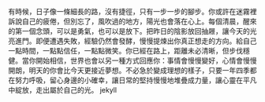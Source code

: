 有時候，日子像一條細長的路，沒有捷徑，只有一步一步的腳步。你或許在迷霧裡訴說自己的疲倦，但別忘了，風吹過的地方，陽光也會落在心上。每個清晨，醒來的第一個念頭，可以是勇氣，也可以是放下。把昨日的陰影放回抽屜，讓今天的光亮進門。即便遭遇失敗，經驗仍然會發酵，慢慢提煉出你真正想走的方向。給自己一點時間，一點點信任，一點點微笑。你已經在路上，距離未必清晰，但步伐穩健。當你開始相信，世界也會以另一種方式回應你：事情會慢慢變好，心情會慢慢開朗，明天的你會比今天更接近夢想。不必急於變成理想的樣子，只要一年四季都在努力呼吸，留心身邊的小確幸，讓日常的堅持慢慢地堆疊成力量，讓心靈在平凡中綻放，走出屬於自己的光。
jekyll